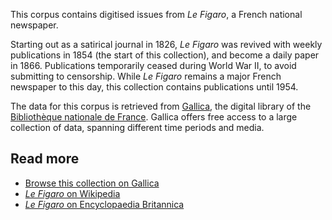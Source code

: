 This corpus contains digitised issues from *Le Figaro*, a French national newspaper.

Starting out as a satirical journal in 1826, *Le Figaro* was revived with weekly publications in 1854 (the start of this collection), and become a daily paper in 1866. Publications temporarily ceased during World War II, to avoid submitting to censorship. While *Le Figaro* remains a major French newspaper to this day, this collection contains publications until 1954.

The data for this corpus is retrieved from [Gallica](https://gallica.bnf.fr/), the digital library of the [Bibliothèque nationale de France](https://www.bnf.fr/). Gallica offers free access to a large collection of data, spanning different time periods and media.


## Read more

- [Browse this collection on Gallica](https://gallica.bnf.fr/ark:/12148/cb34355551z/date)
- [*Le Figaro* on Wikipedia](https://en.wikipedia.org/wiki/Le_Figaro)
- [*Le Figaro* on Encyclopaedia Britannica](https://www.britannica.com/topic/Le-Figaro)
